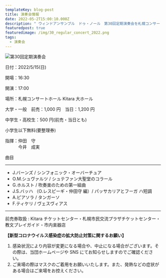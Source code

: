 ```yaml
---
templateKey: blog-post
title: 演奏会情報
date: 2022-05-2T15:00:10.000Z
description: " ウィンドアンサンブル　ドゥ・ノール　第30回定期演奏会を札幌コンサートホールKitaraで開催。"
featuredpost: true
featuredimage: /img/30_regular_concert_2022.png
tags:
  - 演奏会
---
```


![第30回定期演奏会](/img/30_regular_concert_2022.png "第30回定期演奏会")

日付：2022/5/15(日)

開場：16:30

開演：17:00

場所：札幌コンサートホール Kitara 大ホール

大学・一般　前売：1,000 円　当日：1,200 円

中学生・高校生：500 円(前売・当日とも)

小学生以下無料(要整理券)

指揮：仲田　守<br/>
&emsp;&emsp;&emsp;今井　成実

曲目

---

- J.バーンズ / シンフォニック・オーバーチュア
- O.M.シュヴァルツ / シュテファン大聖堂のコラール
- G.ホルスト / 吹奏楽のための第一組曲
- J.S.バッハ （O.レスピーギ・仲田守 編）/ パッサカリアとフーガ ハ短調
- A.ピアソラ / タンガーソ
- F.ティケリ / ヴェスヴィアス

---

前売券取扱 : Kitara チケットセンター・札幌市民交流プラザチケットセンター・教文プレイガイド・市内楽器店

**【新型コロナウイルス感染症の拡大防止対策に関するお願い】**

1. 感染状況により内容が変更になる場合や、中止になる場合がございます。その際は、当団ホームページや SNS にてお知らせしますのでご確認ください。
2. ご来場の際はマスクのご着用をお願いいたします。また、発熱などの症状がある場合はご来場をお控えください。
